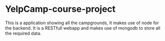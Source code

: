# YelpCamp-course-project
This is a application showing all the campgrounds, It makes use of node for the backend.
It is a RESTfull webapp and makes use of mongodb to store all the required data.
